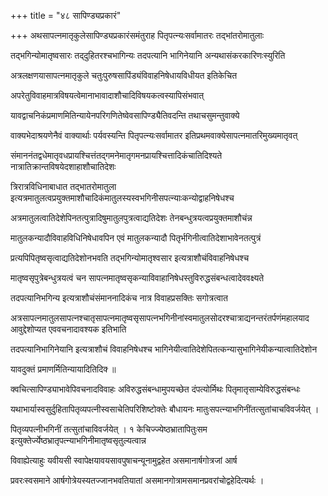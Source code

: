 +++
title = "४८ सापिण्ड्यप्रकारं"

+++
अथसापत्नमातृकुलेसापिण्ड्यप्रकारंसमंतुराह पितृपत्न्यःसर्वामातरः तद्भांतरोमातुलाः

तद्भगिन्योमातृष्वसारः तद्‌दुहितरश्चभागिन्यः तदपत्यानि भागिनेयानि अन्यथासंकरकारिणःस्युरिति

अत्रलक्षणयासापत्नमातृकुले चतुःपुरुषसापिंड्यंविवाहनिषेधायविधीयत इतिकेचित

अपरेतुविवाहमात्रविषयत्वेमानाभावादाशौचादिविषयकत्वस्यापिसंभवात्

यावद्वाचनिकंप्रमाणमितिन्यायेनपरिगणितेष्वेवसापिण्ड्यैतिवदन्ति तथाचसुमन्तुवाक्ये

वाक्यभेदाश्रयणेनैवं वाक्यार्थाः पर्यवस्यन्ति पितृपत्न्यःसर्वामातर इतिप्रथमवाक्येसापत्नमातरिमुख्यमातृवत्

संमाननंतद्वधेमातृवधप्रायश्चित्तंतद्गमनेमातृगमनप्रायश्चित्तादिकंचातिदिश्यते नात्रातिक्रान्तविषयेदशाहाशौचातिदेशः

त्रिरात्रविधिनाबाधात तद्भातरोमातुला इत्यत्रमातुलत्वप्रयुक्तमाशौचादिकंमातुलस्यस्वभगिनीसपत्न्याःकन्योद्वाहनिषेधश्च

अत्रमातुलत्वातिदेशेपिनतत्पुत्रादिषुमातुलपुत्रत्वाद्यतिदेशः तेनबन्धुत्रयत्वप्रयुक्तमाशौचंन्न

मातुलकन्यादौविवाहविधिनिषेधावपिन एवं मातुलकन्यादौ पितृर्भगिनीत्वातिदेशाभावेनतत्पुत्रं

प्रत्यपिपितृष्वसृत्वाद्यतिदेशोनभवति तद्भगिन्योमातृश्वसार इत्यत्राशौचंविवाहनिषेधश्च

मातृष्वसृपुत्रेबन्धुत्रयत्वं चन सापत्नमातृष्वसृकन्याविवाहानिषेधस्तुविरुद्धसंबन्धत्वादेववक्ष्यते

तदपत्यानिभगिन्य इत्यत्राशौचंसंमाननादिकंच नात्र विवाहप्रसक्तिः सगोत्रत्वात

अत्रसापत्नमातुलसापत्नश्चातृसापत्नमातृष्वसृसापत्नभगिनीनांस्वमातुलसोदरश्चात्राद्यनन्तरंतर्पणंमहालयाद आवुद्देशोप्यत एववचनादावश्यक इतिभाति

तदपत्यानिभागिनेयानि इत्यत्राशौचं विवाहनिषेधश्च भागिनेयीत्वातिदेशेपितत्कन्यासुभागिनेयीकन्यात्वातिदेशोन

यावदुक्तं प्रमाणर्मितिन्यायादितिदिक्‍ ॥

क्वचित्सापिण्ड्याभावेपिवचनादविवाहः अविरुद्धसंबन्धामुपयच्छेत दंपत्योर्मिथः पितृमातृसाम्येविरुद्धसंबन्धः

यथाभार्यास्वसुर्दुहितापितृव्यपत्नीस्वसाचेतिपरिशिष्टोक्तेः बौधायनः मातुःसपत्न्याभगिनींतत्सुतांचाचविवर्जयेत् ।

पितृव्यपत्नीभगिनीं तत्सुतांचाविवर्जयेत् । १ केचिज्ज्येष्ठभ्रातापितुःसम इत्युक्तेर्ज्येष्ठभ्रातृपत्न्याभगिनीमातृष्वसृतुल्यत्वान्न

विवाह्येत्याहुः यवीयसी स्वापेक्षयावयसावपुषाचन्यूनामुद्वहेत असमानार्षगोत्रजां आर्ष

प्रवरःस्वसमाने आर्षगोत्रेयस्यतज्जानभवतियातां असमानगोत्रामसमानप्रवरांचोद्वहेदित्यर्थः ।
